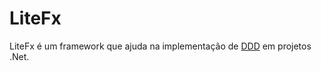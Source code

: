 # LiteFx

LiteFx é um framework que ajuda na implementação de [DDD](https://en.wikipedia.org/wiki/Domain-driven_design) em projetos .Net.
